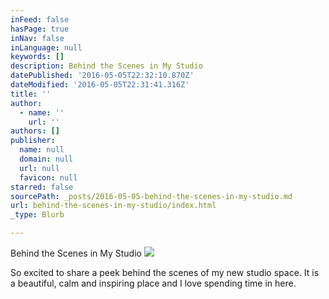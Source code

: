 ```yaml
---
inFeed: false
hasPage: true
inNav: false
inLanguage: null
keywords: []
description: Behind the Scenes in My Studio
datePublished: '2016-05-05T22:32:10.870Z'
dateModified: '2016-05-05T22:31:41.316Z'
title: ''
author:
  - name: ''
    url: ''
authors: []
publisher:
  name: null
  domain: null
  url: null
  favicon: null
starred: false
sourcePath: _posts/2016-05-05-behind-the-scenes-in-my-studio.md
url: behind-the-scenes-in-my-studio/index.html
_type: Blurb

---
```

Behind the Scenes in My Studio
![](https://the-grid-user-content.s3-us-west-2.amazonaws.com/a7c483ad-703a-41d3-a2b7-f12a78db41eb.jpg)

So excited to share a peek behind the scenes of my new studio space. It is a beautiful, calm and inspiring place and I love spending time in here.